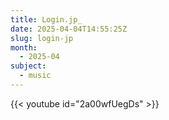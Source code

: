 ```yaml
---
title: Login.jp_
date: 2025-04-04T14:55:25Z
slug: login-jp
month:
  - 2025-04
subject:
  - music
---
```

{{< youtube id="2a00wfUegDs" >}}

&nbsp;